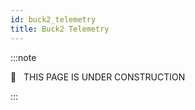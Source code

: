 ```yaml
---
id: buck2_telemetry
title: Buck2 Telemetry
---
```


:::note

🚧   THIS PAGE IS UNDER CONSTRUCTION

:::
